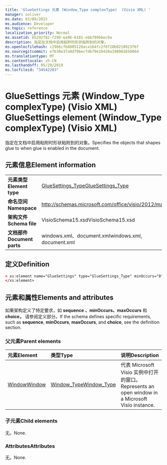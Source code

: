 ```yaml
---
title: 'GlueSettings 元素 (Window_Type complexType)  (Visio XML) '
manager: soliver
ms.date: 03/09/2015
ms.audience: Developer
ms.topic: reference
localization_priority: Normal
ms.assetid: b5292f82-f299-ea96-6101-ebb799bbec9a
description: 指定在文档中启用粘附时形状粘附到的对象。
ms.openlocfilehash: c2966cfb8805120aca164fc2f6f28b0210923f6f
ms.sourcegitcommit: e7b38e37a9d79becfd679e10420a19890165606d
ms.translationtype: MT
ms.contentlocale: zh-CN
ms.lasthandoff: 05/29/2019
ms.locfileid: "34542203"
---
```

# <a name="gluesettings-element-window_type-complextype-visio-xml"></a><span data-ttu-id="5d841-103">GlueSettings 元素 (Window_Type complexType)  (Visio XML) </span><span class="sxs-lookup"><span data-stu-id="5d841-103">GlueSettings element (Window_Type complexType) (Visio XML)</span></span>

<span data-ttu-id="5d841-104">指定在文档中启用粘附时形状粘附到的对象。</span><span class="sxs-lookup"><span data-stu-id="5d841-104">Specifies the objects that shapes glue to when glue is enabled in the document.</span></span>
  
## <a name="element-information"></a><span data-ttu-id="5d841-105">元素信息</span><span class="sxs-lookup"><span data-stu-id="5d841-105">Element information</span></span>

|||
|:-----|:-----|
|<span data-ttu-id="5d841-106">**元素类型**</span><span class="sxs-lookup"><span data-stu-id="5d841-106">**Element type**</span></span> <br/> |[<span data-ttu-id="5d841-107">GlueSettings_Type</span><span class="sxs-lookup"><span data-stu-id="5d841-107">GlueSettings_Type</span></span>](gluesettings_type-complextypevisio-xml.md) <br/> |
|<span data-ttu-id="5d841-108">**命名空间**</span><span class="sxs-lookup"><span data-stu-id="5d841-108">**Namespace**</span></span> <br/> |http://schemas.microsoft.com/office/visio/2012/main  <br/> |
|<span data-ttu-id="5d841-109">**架构文件**</span><span class="sxs-lookup"><span data-stu-id="5d841-109">**Schema file**</span></span> <br/> |<span data-ttu-id="5d841-110">VisioSchema15.xsd</span><span class="sxs-lookup"><span data-stu-id="5d841-110">VisioSchema15.xsd</span></span>  <br/> |
|<span data-ttu-id="5d841-111">**文档部件**</span><span class="sxs-lookup"><span data-stu-id="5d841-111">**Document parts**</span></span> <br/> |<span data-ttu-id="5d841-112">windows.xml、document.xml</span><span class="sxs-lookup"><span data-stu-id="5d841-112">windows.xml, document.xml</span></span>  <br/> |
   
## <a name="definition"></a><span data-ttu-id="5d841-113">定义</span><span class="sxs-lookup"><span data-stu-id="5d841-113">Definition</span></span>

```XML
< xs:element name="GlueSettings" type="GlueSettings_Type" minOccurs="0" maxOccurs="1" >
</xs:element>
```

## <a name="elements-and-attributes"></a><span data-ttu-id="5d841-114">元素和属性</span><span class="sxs-lookup"><span data-stu-id="5d841-114">Elements and attributes</span></span>

<span data-ttu-id="5d841-115">如果架构定义了特定要求，如 **sequence** **、minOccurs、maxOccurs** 和 **choice，** 请参阅定义部分。</span><span class="sxs-lookup"><span data-stu-id="5d841-115">If the schema defines specific requirements, such as **sequence**, **minOccurs**, **maxOccurs**, and **choice**, see the definition section.</span></span> 
  
### <a name="parent-elements"></a><span data-ttu-id="5d841-116">父元素</span><span class="sxs-lookup"><span data-stu-id="5d841-116">Parent elements</span></span>

|<span data-ttu-id="5d841-117">**元素**</span><span class="sxs-lookup"><span data-stu-id="5d841-117">**Element**</span></span>|<span data-ttu-id="5d841-118">**类型**</span><span class="sxs-lookup"><span data-stu-id="5d841-118">**Type**</span></span>|<span data-ttu-id="5d841-119">**说明**</span><span class="sxs-lookup"><span data-stu-id="5d841-119">**Description**</span></span>|
|:-----|:-----|:-----|
|[<span data-ttu-id="5d841-120">Window</span><span class="sxs-lookup"><span data-stu-id="5d841-120">Window</span></span>](window-element-windows_type-complextypevisio-xml.md) <br/> |[<span data-ttu-id="5d841-121">Window_Type</span><span class="sxs-lookup"><span data-stu-id="5d841-121">Window_Type</span></span>](window_type-complextypevisio-xml.md) <br/> |<span data-ttu-id="5d841-122">代表 Microsoft Visio 实例中打开的窗口。</span><span class="sxs-lookup"><span data-stu-id="5d841-122">Represents an open window in a Microsoft Visio instance.</span></span>  <br/> |
   
### <a name="child-elements"></a><span data-ttu-id="5d841-123">子元素</span><span class="sxs-lookup"><span data-stu-id="5d841-123">Child elements</span></span>

<span data-ttu-id="5d841-124">无。</span><span class="sxs-lookup"><span data-stu-id="5d841-124">None.</span></span>
  
### <a name="attributes"></a><span data-ttu-id="5d841-125">Attributes</span><span class="sxs-lookup"><span data-stu-id="5d841-125">Attributes</span></span>

<span data-ttu-id="5d841-126">无。</span><span class="sxs-lookup"><span data-stu-id="5d841-126">None.</span></span>
  

